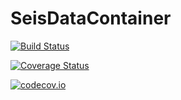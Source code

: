 # SeisDataContainer

[![Build Status](https://travis-ci.org/slimgroup/SeisDataContainer.jl.svg?branch=master)](https://travis-ci.org/slimgroup/SeisDataContainer.jl)

[![Coverage Status](https://coveralls.io/repos/slimgroup/SeisDataContainer.jl/badge.svg?branch=master&service=github)](https://coveralls.io/github/slimgroup/SeisDataContainer.jl?branch=master)

[![codecov.io](http://codecov.io/github/slimgroup/SeisDataContainer.jl/coverage.svg?branch=master)](http://codecov.io/github/slimgroup/SeisDataContainer.jl?branch=master)
